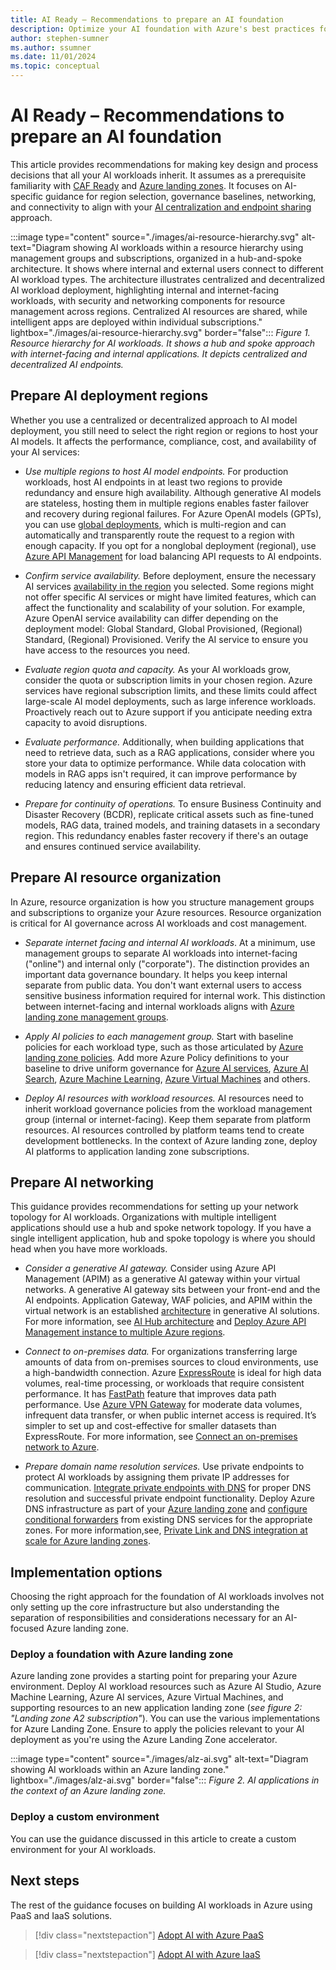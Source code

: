 ```yaml
---
title: AI Ready – Recommendations to prepare an AI foundation
description: Optimize your AI foundation with Azure's best practices for region selection, governance, networking, and connectivity.
author: stephen-sumner
ms.author: ssumner
ms.date: 11/01/2024
ms.topic: conceptual
---
```


# AI Ready – Recommendations to prepare an AI foundation

This article provides recommendations for making key design and process decisions that all your AI workloads inherit. It assumes as a prerequisite familiarity with [CAF Ready](/azure/cloud-adoption-framework/ready/) and [Azure landing zones](/azure/cloud-adoption-framework/ready/landing-zone/). It focuses on AI-specific guidance for region selection, governance baselines, networking, and connectivity to align with your [AI centralization and endpoint sharing](./plan.md#plan-for-ai-centralization-and-endpoint-sharing) approach.

:::image type="content" source="./images/ai-resource-hierarchy.svg" alt-text="Diagram showing AI workloads within a resource hierarchy using management groups and subscriptions, organized in a hub-and-spoke architecture. It shows where internal and external users connect to different AI workload types. The architecture illustrates centralized and decentralized AI workload deployment, highlighting internal and internet-facing workloads, with security and networking components for resource management across regions. Centralized AI resources are shared, while intelligent apps are deployed within individual subscriptions." lightbox="./images/ai-resource-hierarchy.svg" border="false":::
*Figure 1. Resource hierarchy for AI workloads. It shows a hub and spoke approach with internet-facing and internal applications. It depicts centralized and decentralized AI endpoints.*

## Prepare AI deployment regions

Whether you use a centralized or decentralized approach to AI model deployment, you still need to select the right region or regions to host your AI models. It affects the performance, compliance, cost, and availability of your AI services:

- *Use multiple regions to host AI model endpoints.* For production workloads, host AI endpoints in at least two regions to provide redundancy and ensure high availability. Although generative AI models are stateless, hosting them in multiple regions enables faster failover and recovery during regional failures. For Azure OpenAI models (GPTs), you can use [global deployments](/azure/ai-services/openai/how-to/deployment-types#deployment-types), which is multi-region and can automatically and transparently route the request to a region with enough capacity. If you opt for a nonglobal deployment (regional), use [Azure API Management](/azure/api-management/genai-gateway-capabilities#backend-load-balancer-and-circuit-breaker) for load balancing API requests to AI endpoints.

- *Confirm service availability.* Before deployment, ensure the necessary AI services [availability in the region](https://azure.microsoft.com/explore/global-infrastructure/products-by-region/#products-by-region_tab5) you selected. Some regions might not offer specific AI services or might have limited features, which can affect the functionality and scalability of your solution. For example, Azure OpenAI service availability can differ depending on the deployment model: Global Standard, Global Provisioned, (Regional) Standard, (Regional) Provisioned. Verify the AI service to ensure you have access to the resources you need.

- *Evaluate region quota and capacity.* As your AI workloads grow, consider the quota or subscription limits in your chosen region. Azure services have regional subscription limits, and these limits could affect large-scale AI model deployments, such as large inference workloads. Proactively reach out to Azure support if you anticipate needing extra capacity to avoid disruptions.

- *Evaluate performance.* Additionally, when building applications that need to retrieve data, such as a RAG applications, consider where you store your data to optimize performance. While data colocation with models in RAG apps isn't required, it can improve performance by reducing latency and ensuring efficient data retrieval.

- *Prepare for continuity of operations.* To ensure Business Continuity and Disaster Recovery (BCDR), replicate critical assets such as fine-tuned models, RAG data, trained models, and training datasets in a secondary region. This redundancy enables faster recovery if there's an outage and ensures continued service availability.

## Prepare AI resource organization

In Azure, resource organization is how you structure management groups and subscriptions to organize your Azure resources. Resource organization is critical for AI governance across AI workloads and cost management.

- *Separate internet facing and internal AI workloads*. At a minimum, use management groups to separate AI workloads into internet-facing ("online") and internal only ("corporate"). The distinction provides an important data governance boundary. It helps you keep internal separate from public data. You don't want external users to access sensitive business information required for internal work. This distinction between internet-facing and internal workloads aligns with [Azure landing zone management groups](/azure/cloud-adoption-framework/ready/landing-zone/design-area/resource-org-management-groups).

- *Apply AI policies to each management group.* Start with baseline policies for each workload type, such as those articulated by [Azure landing zone policies](https://github.com/Azure/Enterprise-Scale/wiki/ALZ-Policies). Add more Azure Policy definitions to your baseline to drive uniform governance for [Azure AI services](/azure/ai-services/policy-reference), [Azure AI Search](/azure/governance/policy/samples/built-in-policies#search), [Azure Machine Learning](/azure/governance/policy/samples/built-in-policies#machine-learning), [Azure Virtual Machines](/azure/virtual-machines/policy-reference) and others.

- *Deploy AI resources with workload resources.* AI resources need to inherit workload governance policies from the workload management group (internal or internet-facing). Keep them separate from platform resources. AI resources controlled by platform teams tend to create development bottlenecks. In the context of Azure landing zone, deploy AI platforms to application landing zone subscriptions.

## Prepare AI networking

This guidance provides recommendations for setting up your network topology for AI workloads. Organizations with multiple intelligent applications should use a hub and spoke network topology. If you have a single intelligent application, hub and spoke topology is where you should head when you have more workloads.

- *Consider a generative AI gateway.* Consider using Azure API Management (APIM) as a generative AI gateway within your virtual networks. A generative AI gateway sits between your front-end and the AI endpoints. Application Gateway, WAF policies, and APIM within the virtual network is an established [architecture](https://github.com/Azure/apim-landing-zone-accelerator/blob/main/scenarios/workload-genai/README.md#scenario-3-azure-api-management---generative-ai-resources-as-backend) in generative AI solutions. For more information, see [AI Hub architecture](https://github.com/Azure-Samples/ai-hub-gateway-solution-accelerator#ai-hub-gateway-landing-zone-accelerator) and [Deploy Azure API Management instance to multiple Azure regions](/azure/api-management/api-management-howto-deploy-multi-region).

- *Connect to on-premises data.* For organizations transferring large amounts of data from on-premises sources to cloud environments, use a high-bandwidth connection. Azure [ExpressRoute](/azure/expressroute/expressroute-introduction) is ideal for high data volumes, real-time processing, or workloads that require consistent performance. It has [FastPath](/azure/expressroute/about-fastpath) feature that improves data path performance. Use [Azure VPN Gateway](/azure/vpn-gateway/vpn-gateway-about-vpngateways) for moderate data volumes, infrequent data transfer, or when public internet access is required. It’s simpler to set up and cost-effective for smaller datasets than ExpressRoute. For more information, see [Connect an on-premises network to Azure](/azure/architecture/reference-architectures/hybrid-networking/).

- *Prepare domain name resolution services.* Use private endpoints to protect AI workloads by assigning them private IP addresses for communication. [Integrate private endpoints with DNS](/azure/private-link/private-endpoint-dns-integration) for proper DNS resolution and successful private endpoint functionality. Deploy Azure DNS infrastructure as part of your [Azure landing zone](/azure/cloud-adoption-framework/ready/azure-best-practices/dns-for-on-premises-and-azure-resources) and [configure conditional forwarders](/azure/private-link/private-endpoint-dns) from existing DNS services for the appropriate zones. For more information,see, [Private Link and DNS integration at scale for Azure landing zones](/azure/cloud-adoption-framework/ready/azure-best-practices/private-link-and-dns-integration-at-scale).

## Implementation options

Choosing the right approach for the foundation of AI workloads involves not only setting up the core infrastructure but also understanding the separation of responsibilities and considerations necessary for an AI-focused Azure landing zone.

### Deploy a foundation with Azure landing zone

Azure landing zone provides a starting point for preparing your Azure environment. Deploy AI workload resources such as Azure AI Studio, Azure Machine Learning, Azure AI services, Azure Virtual Machines, and supporting resources to an new application landing zone (*see figure 2: "Landing zone A2 subscription"*). You can use the various implementations for Azure Landing Zone. Ensure to apply the policies relevant to your AI deployment as you're using the Azure Landing Zone accelerator.

:::image type="content" source="./images/alz-ai.svg" alt-text="Diagram showing AI workloads within an Azure landing zone." lightbox="./images/alz-ai.svg" border="false":::
*Figure 2. AI applications in the context of an Azure landing zone.*

### Deploy a custom environment

You can use the guidance discussed in this article to create a custom environment for your AI workloads.

## Next steps

The rest of the guidance focuses on building AI workloads in Azure using PaaS and IaaS solutions.
> [!div class="nextstepaction"]
> [Adopt AI with Azure PaaS](adopt-paas.md)

> [!div class="nextstepaction"]
> [Adopt AI with Azure IaaS](adopt-iaas.md)
